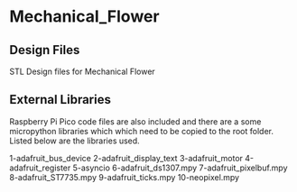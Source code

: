 # Mechanical_Flower
## Design Files
STL Design files for Mechanical Flower

## External Libraries
Raspberry Pi Pico code files are also included and there are a some micropython libraries which which need to be copied to the root folder. Listed below are the libraries used.

1-adafruit_bus_device
2-adafruit_display_text
3-adafruit_motor
4-adafruit_register
5-asyncio
6-adafruit_ds1307.mpy
7-adafruit_pixelbuf.mpy
8-adafruit_ST7735.mpy
9-adafruit_ticks.mpy
10-neopixel.mpy
